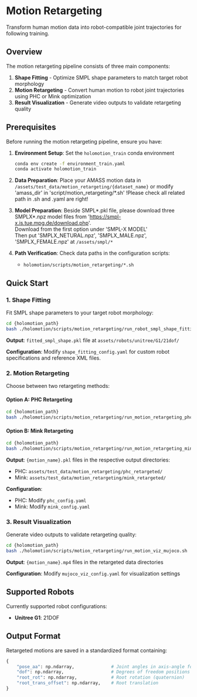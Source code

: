# Motion Retargeting


Transform human motion data into robot-compatible joint trajectories for following training.


## Overview

The motion retargeting pipeline consists of three main components:

1. **Shape Fitting** - Optimize SMPL shape parameters to match target robot morphology
2. **Motion Retargeting** - Convert human motion to robot joint trajectories using PHC or Mink optimization
3. **Result Visualization** - Generate video outputs to validate retargeting quality

## Prerequisites

Before running the motion retargeting pipeline, ensure you have:

1. **Environment Setup**: Set the `holomotion_train` conda environment
   ```bash
   conda env create -f environment_train.yaml
   conda activate holomotion_train
   ```

2. **Data Preparation**: Place your AMASS motion data in `/assets/test_data/motion_retargeting/{dataset_name}`
   or modify 'amass_dir' in 'script/motion_retargeting/*.sh' !Please check all related path in .sh and .yaml are right!

3. **Model Preparation**: Beside SMPL*.pkl file, please download three SMPLX*.npz model files from 'https://smpl-x.is.tue.mpg.de/download.php'.  
​   ​Download from the first option under 'SMPL-X MODEL'  
   Then put 'SMPLX_NETURAL.npz', 'SMPLX_MALE.npz', 'SMPLX_FEMALE.npz' at `/assets/smpl/*`

4. **Path Verification**: Check data paths in the configuration scripts:
   - `holomotion/scripts/motion_retargeting/*.sh`

## Quick Start

### 1. Shape Fitting

Fit SMPL shape parameters to your target robot morphology:

```bash
cd {holomotion_path}
bash ./holomotion/scripts/motion_retargeting/run_robot_smpl_shape_fitting.sh
```

**Output**: `fitted_smpl_shape.pkl` file at `assets/robots/unitree/G1/21dof/`

**Configuration**: Modify `shape_fitting_config.yaml` for custom robot specifications and reference XML files.

### 2. Motion Retargeting

Choose between two retargeting methods:

#### Option A: PHC Retargeting
```bash
cd {holomotion_path}
bash ./holomotion/scripts/motion_retargeting/run_motion_retargeting_phc.sh
```

#### Option B: Mink Retargeting
```bash
cd {holomotion_path}
bash ./holomotion/scripts/motion_retargeting/run_motion_retargeting_mink.sh
```

**Output**: `{motion_name}.pkl` files in the respective output directories:
- PHC: `assets/test_data/motion_retargeting/phc_retargeted/`
- Mink: `assets/test_data/motion_retargeting/mink_retargeted/`

**Configuration**: 
- PHC: Modify `phc_config.yaml`
- Mink: Modify `mink_config.yaml`

### 3. Result Visualization

Generate video outputs to validate retargeting quality:

```bash
cd {holomotion_path}
bash ./holomotion/scripts/motion_retargeting/run_motion_viz_mujoco.sh
```

**Output**: `{motion_name}.mp4` files in the retargeted data directories

**Configuration**: Modify `mujoco_viz_config.yaml` for visualization settings

## Supported Robots

Currently supported robot configurations:

- **Unitree G1**: 21DOF

## Output Format

Retargeted motions are saved in a standardized format containing:

```python
{
    "pose_aa": np.ndarray,              # Joint angles in axis-angle format
    "dof": np.ndarray,                  # Degrees of freedom positions
    "root_rot": np.ndarray,             # Root rotation (quaternion)
    "root_trans_offset": np.ndarray,    # Root translation
}
```

